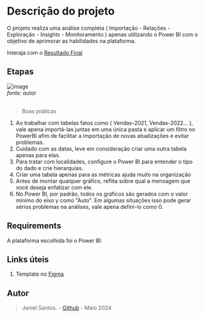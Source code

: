 # Descrição do projeto

O projeto realiza uma análise completa ( Importação - Relações - Exploração - Insights - Monitoramento ) apenas utilizando o Power BI com o objetivo de aprimorar as habilidades na plataforma.

Interaja com o [Resultado Final](https://app.powerbi.com/view?r=eyJrIjoiMTk0NWZlYWItNjZkNS00MzI0LWExYTktZjA2YWY0MmRlNWM5IiwidCI6IjgyZjIwOWFmLWI2MWItNDdmMy04OGE2LWNjNDJlMGQ3ZGE3MyJ9&pageName=4db53105819472bb233a)

## Etapas
![image](https://github.com/JanielS/Vendas_Dashboard/blob/main/images/Diagram_SalesPowerBI.png)<br>
*fonte: autor*
<br>
<br>

> Boas práticas
1. Ao trabalhar com tabelas fatos como ( Vendas-2021, Vendas-2022... ), vale apena importá-las juntas em uma única pasta e aplicar um filtro no PowerBI afim de facilitar a importação de novas atualizações e evitar problemas.
2. Cuidado com as datas, leve em consideração criar uma outra tabela apenas para elas.
3. Para tratar com localidades, configure o Power BI para entender o tipo do dado e crie hierarquias.
4. Criar uma tabela apenas para as métricas ajuda muito na organização
5. Antes de montar qualquer gráfico, reflita sobre qual a mensagem que você deseja enfatizar com ele.
6. No Power BI, por padrão, todos os gráficos são gerados com o valor mínimo do eixo y como "Auto". Em algumas situações isso pode gerar sérios problemas na análises, vale apena defini-lo como 0.

## Requirements
A plataforma escolhida foi o Power BI. 

## Links úteis 
1. Template no [Figma](https://www.figma.com/@janiel_s)

## Autor
> Janiel Santos. - [Github](https://github.com/JanielS) - Maio 2024
